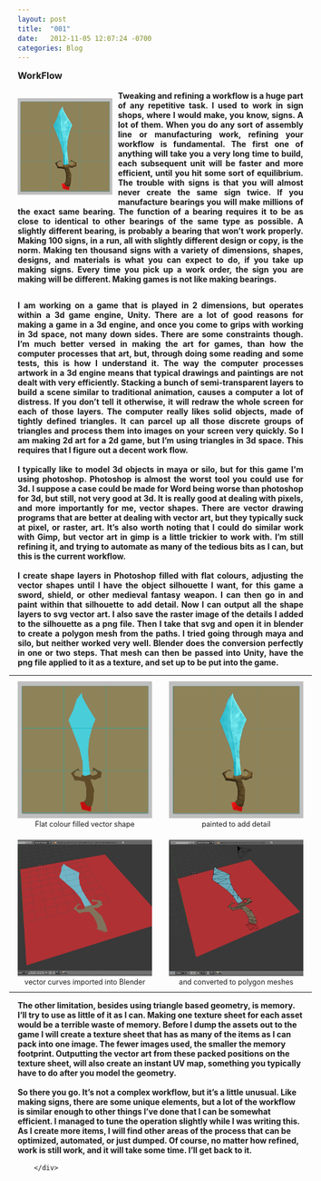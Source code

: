 ```yaml
---
layout: post
title:  "001"
date:   2012-11-05 12:07:24 -0700
categories: Blog
---
```

<div class="blog-content">
				<span class='imgPusher' style='float:left;height:25px'></span><span style='z-index:10;position:relative;float:left;;clear:left;margin-top:20px;*margin-top:40px'><a><img src="../uploads/1/1/9/3/11936545/3651041006f.png?168" style="margin-top: 5px; margin-bottom: 10px; margin-left: 0px; margin-right: 10px; border-width:0;" alt="Picture" class="galleryImageBorderBlack" /></a><span style="display: block; font-size: 90%; margin-top: -10px; margin-bottom: 10px; text-align: center;" class="wsite-caption"></span></span> <div class="paragraph" style="text-align:justify;display:block;"><strong><font size="3">WorkFlow</font></strong><strong style="">&nbsp;<br /><br />Tweaking and refining a workflow is a huge part of any repetitive task. I used to work in sign shops, where I would make, you know, signs. A lot of them. When you do any sort of assembly line or manufacturing work, refining your workflow is fundamental. The first one of anything will take you a very long time to build, each subsequent unit will be faster and more efficient, until you hit some sort of equilibrium. The trouble with signs is that you will almost never create the same sign twice. If you manufacture bearings you will make millions of the exact same bearing. The function of a bearing requires it to be as close to identical to other bearings of the same type as possible. A slightly different bearing, is probably a bearing that won&rsquo;t work properly. Making 100 signs, in a run, all with slightly different design or copy, is the norm. Making ten thousand signs with a variety of dimensions, shapes, designs, and materials is what you can expect to do, if you take up making signs. Every time you pick up a work order, the sign you are making will be different. Making games is not like making bearings.&nbsp;</strong><br /></div> <hr style="width:100%;clear:both;visibility:hidden;"></hr>  <div class="paragraph" style="text-align:justify;"><strong style="">I am working on a game that is played in 2 dimensions, but operates within a 3d game engine, Unity. There are a lot of good reasons for making a game in a 3d engine, and once you come to grips with working in 3d space, not many down sides. There are some constraints though. I&rsquo;m much better versed in making the art for games, than how the computer processes that art, but, through doing some reading and some tests, this is how I understand it. The way the computer processes artwork in a 3d engine means that typical drawings and paintings are not dealt with very efficiently. Stacking a bunch of semi-transparent layers to build a scene similar to traditional animation, causes a computer a lot of distress. If you don&rsquo;t tell it otherwise, it will redraw the whole screen for each of those layers. The computer really likes solid objects, made of tightly defined triangles. It can parcel up all those discrete groups of triangles and process them into images on your screen very quickly. So I am making 2d art for a 2d game, but I&rsquo;m using triangles in 3d space. This requires that I figure out a decent work flow. <br /><br />I typically like to model 3d objects in maya or silo, but for this game I'm using photoshop. Photoshop is almost the worst tool you could use for 3d. I suppose a case could be made for Word being worse than photoshop for 3d, but still, not very good at 3d. It is really good at dealing with pixels, and more importantly for me, vector shapes. There are vector drawing programs that are better at dealing with vector art, but they typically suck at pixel, or raster, art. It&rsquo;s also worth noting that I could do similar work with Gimp, but vector art in gimp is a little trickier to work with. I&rsquo;m still refining it, and trying to automate as many of the tedious bits as I can, but this is the current workflow.<br /><br />I create shape layers in Photoshop filled with flat colours, adjusting the vector shapes until I have the object silhouette I want, for this game a sword, shield, or other medieval fantasy weapon. I can then go in and paint within that silhouette to add detail. Now I can output all the shape layers to svg vector art. I also save the raster image of the details I added to the silhouette as a png file. Then I take that svg and open it in blender to create a polygon mesh from the paths. I tried going through maya and silo, but neither worked very well. Blender does the conversion perfectly in one or two steps. That mesh can then be passed into Unity, have the png file applied to it as a texture, and set up to be put into the game. <br /></strong></div>  <div><div class="wsite-multicol"><div class='wsite-multicol-table-wrap' style='margin:0 -15px'> <table class='wsite-multicol-table'> <tbody class='wsite-multicol-tbody'> <tr class='wsite-multicol-tr'> <td class='wsite-multicol-col' style='width:50%;padding:0 15px'>  <div><div class="wsite-image wsite-image-border-thin " style="padding-top:10px;padding-bottom:10px;margin-left:0;margin-right:0;text-align:center"> <a> <img src="../uploads/1/1/9/3/11936545/8846649_origcfcd.png?0" alt="Picture" style="width:100%;max-width:727px" /> </a> <div style="display:block;font-size:90%">Flat colour filled vector shape</div> </div></div>  <div><div class="wsite-image wsite-image-border-thin " style="padding-top:10px;padding-bottom:10px;margin-left:0;margin-right:0;text-align:center"> <a> <img src="../uploads/1/1/9/3/11936545/7843049_origcfcd.png?0" alt="Picture" style="width:100%;max-width:727px" /> </a> <div style="display:block;font-size:90%">vector curves imported into Blender</div> </div></div>  </td> <td class='wsite-multicol-col' style='width:50%;padding:0 15px'>  <div><div class="wsite-image wsite-image-border-thin " style="padding-top:10px;padding-bottom:10px;margin-left:0;margin-right:0;text-align:center"> <a> <img src="../uploads/1/1/9/3/11936545/3161416_origcfcd.png?0" alt="Picture" style="width:100%;max-width:727px" /> </a> <div style="display:block;font-size:90%">painted to add detail</div> </div></div>  <div><div class="wsite-image wsite-image-border-thin " style="padding-top:10px;padding-bottom:10px;margin-left:0;margin-right:0;text-align:center"> <a> <img src="../uploads/1/1/9/3/11936545/8354836_origcfcd.png?0" alt="Picture" style="width:100%;max-width:727px" /> </a> <div style="display:block;font-size:90%">and converted to polygon meshes</div> </div></div>  </td> </tr> </tbody> </table> </div></div></div>  <div class="paragraph" style="text-align:left;"><strong style="">The other limitation, besides using triangle based geometry, is memory. I&rsquo;ll try to use as little of it as I can. Making one texture sheet for each asset would be a terrible waste of memory. Before I dump the assets out to the game I will create a texture sheet that has as many of the items as I can pack into one image. The fewer images used, the smaller the memory footprint. Outputting the vector art from these packed positions on the texture sheet, will also create an instant UV map, something you typically have to do after you model the geometry.&nbsp;<br /><br />So there you go. It&rsquo;s not a complex workflow, but it&rsquo;s a little unusual. Like making signs, there are some unique elements, but a lot of the workflow is similar enough to other things I&rsquo;ve done that I can be somewhat efficient. I managed to tune the operation slightly while I was writing this. As I create more items, I will find other areas of the process that can be optimized, automated, or just dumped. Of course, no matter how refined, work is still work, and it will take some time. I&rsquo;ll get back to it.&nbsp;</strong><br /></div>

		</div>